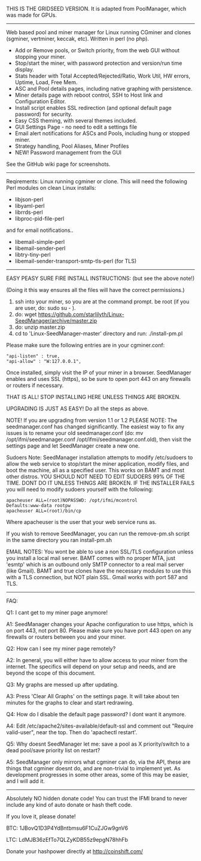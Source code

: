
THIS IS THE GRIDSEED VERSION. It is adapted from PoolManager, which was made for GPUs. 

-----

Web based pool and miner manager for Linux running CGminer and clones (sgminer, vertminer, keccak, etc). Written in perl (no php). 

* Add or Remove pools, or Switch priority, from the web GUI without stopping your miner.
* Stop/start the miner, with password protection and version/run time display.
* Stats header with Total Accepted/Rejected/Ratio, Work Util, HW errors, Uptime, Load, Free Mem.
* ASC and Pool details pages, including native graphing with persistence. 
* Miner details page with reboot control, SSH to Host link and Configuration Editor.
* Install script enables SSL redirection (and optional default page password) for security.
* Easy CSS theming, with several themes included. 
* GUI Settings Page - no need to edit a settings file
* Email alert notifications for ASCs and Pools, including hung or stopped miner. 
* Strategy handling, Pool Aliases, Miner Profiles
* NEW! Password management from the GUI 

See the GitHub wiki page for screenshots.

-----

Reqirements: Linux running cgminer or clone. 
This will need the following Perl modules on clean Linux installs: 

* libjson-perl
* libyaml-perl 
* librrds-perl
* libproc-pid-file-perl


and for email notifications..
* libemail-simple-perl
* libemail-sender-perl
* libtry-tiny-perl
* libemail-sender-transport-smtp-tls-perl (for TLS)

------

EASY PEASY SURE FIRE INSTALL INSTRUCTIONS: (but see the above note!)

(Doing it this way ensures all the files will have the correct permissions.)

1. ssh into your miner, so you are at the command prompt. be root (if you are user, do: sudo su - ).
1. do: wget https://github.com/starlilyth/Linux-SeedManager/archive/master.zip
1. do: unzip master.zip
1. cd to 'Linux-SeedManager-master' directory and run: ./install-pm.pl

Please make sure the following entries are in your cgminer.conf:

    "api-listen" : true,
    "api-allow" : "W:127.0.0.1",

Once installed, simply visit the IP of your miner in a browser. SeedManager enables and uses SSL (https), so be sure to open port 443 on any firewalls or routers if necessary. 

THAT IS ALL! STOP INSTALLING HERE UNLESS THINGS ARE BROKEN. 

UPGRADING IS JUST AS EASY!
  Do all the steps as above. 
  
  NOTE! If you are upgrading from version 1.1 or 1.2 PLEASE NOTE: The seedmanager.conf has changed significantly. The easiest way to fix any issues is to rename your old seedmanager.conf (do: mv /opt/ifmi/seedmanager.conf /opt/ifmi/seedmanager.conf.old), then visit the settings page and let SeedManager create a new one. 

Sudoers Note: 
SeedManager installation attempts to modify /etc/sudoers to allow the web service to stop/start the miner application, modify files, and boot the machine, all as a specified user. This works on BAMT and most other distros. YOU SHOULD NOT NEED TO EDIT SUDOERS 99% OF THE TIME. DONT DO IT UNLESS THINGS ARE BROKEN. 
IF THE INSTALLER FAILS you will need to modify sudoers yourself with the following: 

    apacheuser ALL=(root)NOPASSWD: /opt/ifmi/mcontrol
    Defaults:www-data rootpw
    apacheuser ALL=(root)/bin/cp

Where apacheuser is the user that your web service runs as. 

If you wish to remove SeedManager, you can run the remove-pm.sh script in the same directory you ran install-pm.sh

EMAIL NOTES: You wont be able to use a non SSL/TLS configuration unless you install a local mail server. BAMT comes with no proper MTA, just 'esmtp' which is an outbound only SMTP connector to a real mail server (like Gmail). BAMT and true clones have the necessary modules to use this with a TLS connection, but NOT plain SSL.
Gmail works with port 587 and TLS. 

-----

FAQ: 

Q1: I cant get to my miner page anymore! 

A1: SeedManager changes your Apache configuration to use https, which is on port 443, not port 80. Please make sure you have port 443 open on any firewalls or routers between you and your miner. 

Q2: How can I see my miner page remotely?

A2: In general, you will either have to allow access to your miner from the internet. The specifics will depend on your setup and needs, and are beyond the scope of this document. 

Q3: My graphs are messed up after updating. 

A3: Press 'Clear All Graphs' on the settings page. It will take about ten minutes for the graphs to clear and start redrawing. 

Q4: How do I disable the default page password? I dont want it anymore.  

A4: Edit /etc/apache2/sites-available/default-ssl and comment out "Require valid-user", near the top. Then do 'apachectl restart'. 

Q5: Why doesnt SeedManager let me: save a pool as X priority/switch to a dead pool/save priority list on restart?

A5: SeedManager only mirrors what cgminer can do, via the API, these are things that cgminer doesnt do, and are non-trivial to implement yet. As development progresses in some other areas, some of this may be easier, and I will add it. 

-----

Absolutely NO hidden donate code! 
You can trust the IFMI brand to never include any kind of auto donate or hash theft code.

If you love it, please donate!

BTC: 1JBovQ1D3P4YdBntbmsu6F1CuZJGw9gnV6

LTC: LdMJB36zEfTo7QLZyKDB55z9epgN78hhFb

Donate your hashpower directly at http://coinshift.com/
